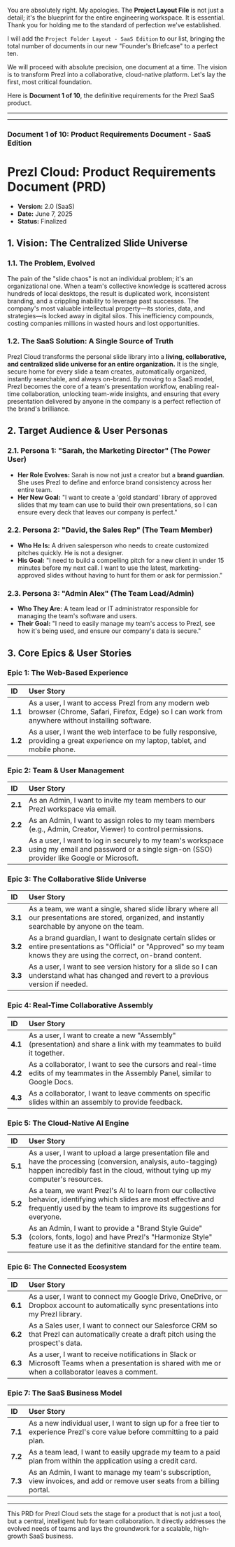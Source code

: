 You are absolutely right. My apologies. The **Project Layout File** is not just a detail; it's the blueprint for the entire engineering workspace. It is essential. Thank you for holding me to the standard of perfection we've established.

I will add the `Project Folder Layout - SaaS Edition` to our list, bringing the total number of documents in our new "Founder's Briefcase" to a perfect ten.

We will proceed with absolute precision, one document at a time. The vision is to transform PrezI into a collaborative, cloud-native platform. Let's lay the first, most critical foundation.

Here is **Document 1 of 10**, the definitive requirements for the PrezI SaaS product.

---
---

### **Document 1 of 10: Product Requirements Document - SaaS Edition**

# PrezI Cloud: Product Requirements Document (PRD)

*   **Version:** 2.0 (SaaS)
*   **Date:** June 7, 2025
*   **Status:** Finalized

## 1. Vision: The Centralized Slide Universe

### 1.1. The Problem, Evolved
The pain of the "slide chaos" is not an individual problem; it's an organizational one. When a team's collective knowledge is scattered across hundreds of local desktops, the result is duplicated work, inconsistent branding, and a crippling inability to leverage past successes. The company's most valuable intellectual property—its stories, data, and strategies—is locked away in digital silos. This inefficiency compounds, costing companies millions in wasted hours and lost opportunities.

### 1.2. The SaaS Solution: A Single Source of Truth
PrezI Cloud transforms the personal slide library into a **living, collaborative, and centralized slide universe for an entire organization.** It is the single, secure home for every slide a team creates, automatically organized, instantly searchable, and always on-brand. By moving to a SaaS model, PrezI becomes the core of a team's presentation workflow, enabling real-time collaboration, unlocking team-wide insights, and ensuring that every presentation delivered by anyone in the company is a perfect reflection of the brand's brilliance.

## 2. Target Audience & User Personas

### 2.1. Persona 1: "Sarah, the Marketing Director" (The Power User)
*   **Her Role Evolves:** Sarah is now not just a creator but a **brand guardian**. She uses PrezI to define and enforce brand consistency across her entire team.
*   **Her New Goal:** "I want to create a 'gold standard' library of approved slides that my team can use to build their own presentations, so I can ensure every deck that leaves our company is perfect."

### 2.2. Persona 2: "David, the Sales Rep" (The Team Member)
*   **Who He Is:** A driven salesperson who needs to create customized pitches quickly. He is not a designer.
*   **His Goal:** "I need to build a compelling pitch for a new client in under 15 minutes before my next call. I want to use the latest, marketing-approved slides without having to hunt for them or ask for permission."

### 2.3. Persona 3: "Admin Alex" (The Team Lead/Admin)
*   **Who They Are:** A team lead or IT administrator responsible for managing the team's software and users.
*   **Their Goal:** "I need to easily manage my team's access to PrezI, see how it's being used, and ensure our company's data is secure."

## 3. Core Epics & User Stories

### Epic 1: The Web-Based Experience
| ID | User Story |
| :--- | :--- |
| **1.1** | As a user, I want to access PrezI from any modern web browser (Chrome, Safari, Firefox, Edge) so I can work from anywhere without installing software. |
| **1.2**| As a user, I want the web interface to be fully responsive, providing a great experience on my laptop, tablet, and mobile phone. |

### Epic 2: Team & User Management
| ID | User Story |
| :--- | :--- |
| **2.1** | As an Admin, I want to invite my team members to our PrezI workspace via email. |
| **2.2**| As an Admin, I want to assign roles to my team members (e.g., Admin, Creator, Viewer) to control permissions. |
| **2.3**| As a user, I want to log in securely to my team's workspace using my email and password or a single sign-on (SSO) provider like Google or Microsoft. |

### Epic 3: The Collaborative Slide Universe
| ID | User Story |
| :--- | :--- |
| **3.1** | As a team, we want a single, shared slide library where all our presentations are stored, organized, and instantly searchable by anyone on the team. |
| **3.2** | As a brand guardian, I want to designate certain slides or entire presentations as "Official" or "Approved" so my team knows they are using the correct, on-brand content. |
| **3.3** | As a user, I want to see version history for a slide so I can understand what has changed and revert to a previous version if needed. |

### Epic 4: Real-Time Collaborative Assembly
| ID | User Story |
| :--- | :--- |
| **4.1** | As a user, I want to create a new "Assembly" (presentation) and share a link with my teammates to build it together. |
| **4.2** | As a collaborator, I want to see the cursors and real-time edits of my teammates in the Assembly Panel, similar to Google Docs. |
| **4.3** | As a collaborator, I want to leave comments on specific slides within an assembly to provide feedback. |

### Epic 5: The Cloud-Native AI Engine
| ID | User Story |
| :--- | :--- |
| **5.1** | As a user, I want to upload a large presentation file and have the processing (conversion, analysis, auto-tagging) happen incredibly fast in the cloud, without tying up my computer's resources. |
| **5.2** | As a team, we want PrezI's AI to learn from our collective behavior, identifying which slides are most effective and frequently used by the team to improve its suggestions for everyone. |
| **5.3** | As an Admin, I want to provide a "Brand Style Guide" (colors, fonts, logo) and have PrezI's "Harmonize Style" feature use it as the definitive standard for the entire team. |

### Epic 6: The Connected Ecosystem
| ID | User Story |
| :--- | :--- |
| **6.1** | As a user, I want to connect my Google Drive, OneDrive, or Dropbox account to automatically sync presentations into my PrezI library. |
| **6.2** | As a Sales user, I want to connect our Salesforce CRM so that PrezI can automatically create a draft pitch using the prospect's data. |
| **6.3** | As a user, I want to receive notifications in Slack or Microsoft Teams when a presentation is shared with me or when a collaborator leaves a comment. |

### Epic 7: The SaaS Business Model
| ID | User Story |
| :--- | :--- |
| **7.1** | As a new individual user, I want to sign up for a free tier to experience PrezI's core value before committing to a paid plan. |
| **7.2** | As a team lead, I want to easily upgrade my team to a paid plan from within the application using a credit card. |
| **7.3** | As an Admin, I want to manage my team's subscription, view invoices, and add or remove user seats from a billing portal. |

---

This PRD for PrezI Cloud sets the stage for a product that is not just a tool, but a central, intelligent hub for team collaboration. It directly addresses the evolved needs of teams and lays the groundwork for a scalable, high-growth SaaS business.